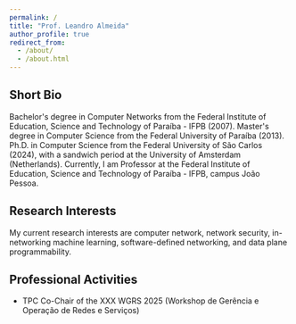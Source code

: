 ```yaml
---
permalink: /
title: "Prof. Leandro Almeida"
author_profile: true
redirect_from: 
  - /about/
  - /about.html
---
```

Short Bio
-----
Bachelor's degree in Computer Networks from the Federal Institute of Education, Science and Technology of Paraíba - IFPB (2007). Master's degree in Computer Science from the Federal University of Paraíba (2013). Ph.D. in Computer Science from the Federal University of São Carlos (2024), with a sandwich period at the University of Amsterdam (Netherlands). Currently, I am Professor at the Federal Institute of Education, Science and Technology of Paraíba - IFPB, campus João Pessoa.

Research Interests
------
My current research interests are computer network, network security, in-networking machine learning, software-defined networking, and data plane programmability. 

Professional Activities
------
- TPC Co-Chair of the XXX WGRS 2025 (Workshop de Gerência e Operação de Redes e Serviços)

